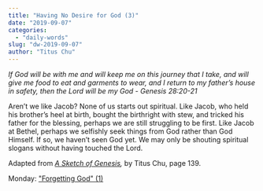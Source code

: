 ```yaml
---
title: "Having No Desire for God (3)"
date: "2019-09-07"
categories: 
  - "daily-words"
slug: "dw-2019-09-07"
author: "Titus Chu"
---
```


_If God will be with me and will keep me on this journey that I take, and will give me food to eat and garments to wear, and I return to my father’s house in safety, then the Lord will be my God - Genesis 28:20-21_

Aren’t we like Jacob? None of us starts out spiritual. Like Jacob, who held his brother’s heel at birth, bought the birthright with stew, and tricked his father for the blessing, perhaps we are still struggling to be first. Like Jacob at Bethel, perhaps we selfishly seek things from God rather than God Himself. If so, we haven’t seen God yet. We may only be shouting spiritual slogans without having touched the Lord.

Adapted from _[A Sketch of Genesis](/book-gen-sketch "Go to the listing for this book"),_ by Titus Chu, page 139.

Monday: ["Forgetting God" (1)](/dw-2019-09-09)
